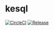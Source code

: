 # kesql

[![CircleCI](https://circleci.com/gh/kotlin-everywhere/kesql.svg?style=svg)](https://circleci.com/gh/kotlin-everywhere/kesql)
[![Release](https://jitpack.io/v/kotlin-everywhere/kesql.svg)](https://jitpack.io/#kotlin-everywhere/kesql)